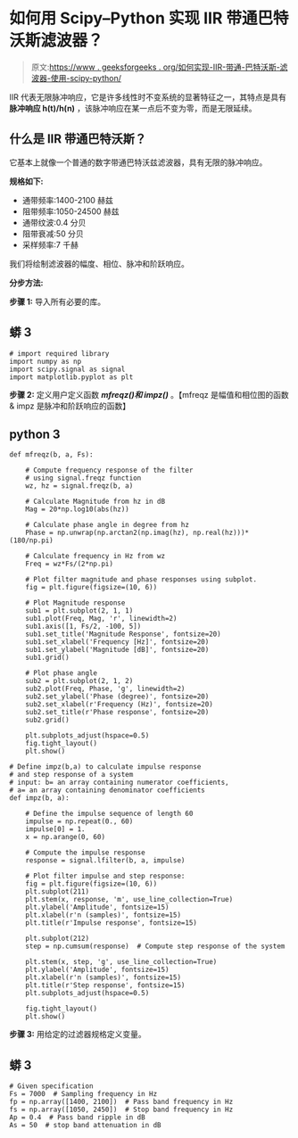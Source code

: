 # 如何用 Scipy–Python 实现 IIR 带通巴特沃斯滤波器？

> 原文:[https://www . geeksforgeeks . org/如何实现-IIR-带通-巴特沃斯-滤波器-使用-scipy-python/](https://www.geeksforgeeks.org/how-to-implement-iir-bandpass-butterworth-filter-using-scipy-python/)

IIR 代表无限脉冲响应，它是许多线性时不变系统的显著特征之一，其特点是具有**脉冲响应 h(t)/h(n)** ，该脉冲响应在某一点后不变为零，而是无限延续。

## **什么是 IIR 带通巴特沃斯？**

它基本上就像一个普通的数字带通巴特沃兹滤波器，具有无限的脉冲响应。

**规格如下:**

*   通带频率:1400-2100 赫兹
*   阻带频率:1050-24500 赫兹
*   通带纹波:0.4 分贝
*   阻带衰减:50 分贝
*   采样频率:7 千赫

我们将绘制滤波器的幅度、相位、脉冲和阶跃响应。

**分步方法:**

**步骤 1:** 导入所有必要的库。

## 蟒 3

```
# import required library
import numpy as np
import scipy.signal as signal
import matplotlib.pyplot as plt
```

**步骤 2:** 定义用户定义函数 ***mfreqz()和 impz()*** 。【mfreqz 是幅值和相位图的函数& impz 是脉冲和阶跃响应的函数】

## python 3

```
def mfreqz(b, a, Fs):

    # Compute frequency response of the filter
    # using signal.freqz function
    wz, hz = signal.freqz(b, a)

    # Calculate Magnitude from hz in dB
    Mag = 20*np.log10(abs(hz))

    # Calculate phase angle in degree from hz
    Phase = np.unwrap(np.arctan2(np.imag(hz), np.real(hz)))*(180/np.pi)

    # Calculate frequency in Hz from wz
    Freq = wz*Fs/(2*np.pi)

    # Plot filter magnitude and phase responses using subplot.
    fig = plt.figure(figsize=(10, 6))

    # Plot Magnitude response
    sub1 = plt.subplot(2, 1, 1)
    sub1.plot(Freq, Mag, 'r', linewidth=2)
    sub1.axis([1, Fs/2, -100, 5])
    sub1.set_title('Magnitude Response', fontsize=20)
    sub1.set_xlabel('Frequency [Hz]', fontsize=20)
    sub1.set_ylabel('Magnitude [dB]', fontsize=20)
    sub1.grid()

    # Plot phase angle
    sub2 = plt.subplot(2, 1, 2)
    sub2.plot(Freq, Phase, 'g', linewidth=2)
    sub2.set_ylabel('Phase (degree)', fontsize=20)
    sub2.set_xlabel(r'Frequency (Hz)', fontsize=20)
    sub2.set_title(r'Phase response', fontsize=20)
    sub2.grid()

    plt.subplots_adjust(hspace=0.5)
    fig.tight_layout()
    plt.show()

# Define impz(b,a) to calculate impulse response
# and step response of a system
# input: b= an array containing numerator coefficients,
# a= an array containing denominator coefficients
def impz(b, a):

    # Define the impulse sequence of length 60
    impulse = np.repeat(0., 60)
    impulse[0] = 1.
    x = np.arange(0, 60)

    # Compute the impulse response
    response = signal.lfilter(b, a, impulse)

    # Plot filter impulse and step response:
    fig = plt.figure(figsize=(10, 6))
    plt.subplot(211)
    plt.stem(x, response, 'm', use_line_collection=True)
    plt.ylabel('Amplitude', fontsize=15)
    plt.xlabel(r'n (samples)', fontsize=15)
    plt.title(r'Impulse response', fontsize=15)

    plt.subplot(212)
    step = np.cumsum(response)  # Compute step response of the system

    plt.stem(x, step, 'g', use_line_collection=True)
    plt.ylabel('Amplitude', fontsize=15)
    plt.xlabel(r'n (samples)', fontsize=15)
    plt.title(r'Step response', fontsize=15)
    plt.subplots_adjust(hspace=0.5)

    fig.tight_layout()
    plt.show()
```

**步骤 3:** 用给定的过滤器规格定义变量。

## 蟒 3

```
# Given specification
Fs = 7000  # Sampling frequency in Hz
fp = np.array([1400, 2100])  # Pass band frequency in Hz
fs = np.array([1050, 2450])  # Stop band frequency in Hz
Ap = 0.4  # Pass band ripple in dB
As = 50  # stop band attenuation in dB
```